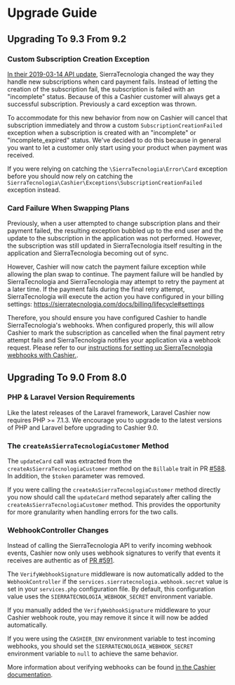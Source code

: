 # Upgrade Guide

## Upgrading To 9.3 From 9.2

### Custom Subscription Creation Exception

[In their 2019-03-14 API update](https://sierratecnologia.com/docs/upgrades#2019-03-14), SierraTecnologia changed the way they handle new subscriptions when card payment fails. Instead of letting the creation of the subscription fail, the subscription is failed with an "incomplete" status. Because of this a Cashier customer will always get a successful subscription. Previously a card exception was thrown.

To accommodate for this new behavior from now on Cashier will cancel that subscription immediately and throw a custom `SubscriptionCreationFailed` exception when a subscription is created with an "incomplete" or "incomplete_expired" status. We've decided to do this because in general you want to let a customer only start using your product when payment was received.

If you were relying on catching the `\SierraTecnologia\Error\Card` exception before you should now rely on catching the `SierraTecnologia\Cashier\Exceptions\SubscriptionCreationFailed` exception instead. 

### Card Failure When Swapping Plans

Previously, when a user attempted to change subscription plans and their payment failed, the resulting exception bubbled up to the end user and the update to the subscription in the application was not performed. However, the subscription was still updated in SierraTecnologia itself resulting in the application and SierraTecnologia becoming out of sync.

However, Cashier will now catch the payment failure exception while allowing the plan swap to continue. The payment failure will be handled by SierraTecnologia and SierraTecnologia may attempt to retry the payment at a later time. If the payment fails during the final retry attempt, SierraTecnologia will execute the action you have configured in your billing settings: https://sierratecnologia.com/docs/billing/lifecycle#settings

Therefore, you should ensure you have configured Cashier to handle SierraTecnologia's webhooks. When configured properly, this will allow Cashier to mark the subscription as cancelled when the final payment retry attempt fails and SierraTecnologia notifies your application via a webhook request. Please refer to our [instructions for setting up SierraTecnologia webhooks with Cashier.](https://laravel.com/docs/master/billing#handling-sierratecnologia-webhooks).

## Upgrading To 9.0 From 8.0

### PHP & Laravel Version Requirements

Like the latest releases of the Laravel framework, Laravel Cashier now requires PHP >= 7.1.3. We encourage you to upgrade to the latest versions of PHP and Laravel before upgrading to Cashier 9.0.

### The `createAsSierraTecnologiaCustomer` Method

The `updateCard` call was extracted from the `createAsSierraTecnologiaCustomer` method on the `Billable` trait in PR [#588](https://github.com/laravel/cashier/pull/588). In addition, the `$token` parameter was removed.

If you were calling the `createAsSierraTecnologiaCustomer` method directly you now should call the `updateCard` method separately after calling the `createAsSierraTecnologiaCustomer` method. This provides the opportunity for more granularity when handling errors for the two calls.

### WebhookController Changes

Instead of calling the SierraTecnologia API to verify incoming webhook events, Cashier now only uses webhook signatures to verify that events it receives are authentic as of [PR #591](https://github.com/laravel/cashier/pull/591).

The `VerifyWebhookSignature` middleware is now automatically added to the `WebhookController` if the `services.sierratecnologia.webhook.secret` value is set in your `services.php` configuration file. By default, this configuration value uses the `SIERRATECNOLOGIA_WEBHOOK_SECRET` environment variable.

If you manually added the `VerifyWebhookSignature` middleware to your Cashier webhook route, you may remove it since it will now be added automatically.

If you were using the `CASHIER_ENV` environment variable to test incoming webhooks, you should set the `SIERRATECNOLOGIA_WEBHOOK_SECRET` environment variable to `null` to achieve the same behavior.

More information about verifying webhooks can be found [in the Cashier documentation](https://laravel.com/docs/5.7/billing#verifying-webhook-signatures).
